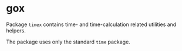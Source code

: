 # gox

Package `timex` contains time- and time-calculation related utilities and helpers.

The package uses only the standard `time` package.
